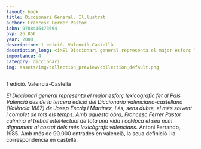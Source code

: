 ```yaml
---
layout: book
title: Diccionari General. Il.lustrat
author: Francesc Ferrer Pastor
isbn: 9788416473694
pvp: 26.85€
year: 2008
description: 1 edició. Valencià-Castellà
description_long: <i>El Diccionari general representa el major esforç lexicogràfic fet al País Valencià des de la tercera edició del Diccionario valenciano-castellano (València 1887) de Josep Escrig i Martínez, i és, sens dubte, el més solvent i complet de tots els temps. Amb aquesta obra, Francesc Ferrer Pastor culmina el treball intel·lectual de tota una vida i col·loca el seu nom dignament al costat dels més lexicògrafs valencians.</i> Antoni Ferrando, 1985. Amb més de 90.000 entrades en valencià, la seua definició i la correspondència en castellà.
importance: 4
category: diccionari
img: assets/img/collection_preview/collection_default.png
---
```


1 edició. Valencià-Castellà

<i>El Diccionari general representa el major esforç lexicogràfic fet al País Valencià des de la tercera edició del Diccionario valenciano-castellano (València 1887) de Josep Escrig i Martínez, i és, sens dubte, el més solvent i complet de tots els temps. Amb aquesta obra, Francesc Ferrer Pastor culmina el treball intel·lectual de tota una vida i col·loca el seu nom dignament al costat dels més lexicògrafs valencians.</i> Antoni Ferrando, 1985. Amb més de 90.000 entrades en valencià, la seua definició i la correspondència en castellà.
